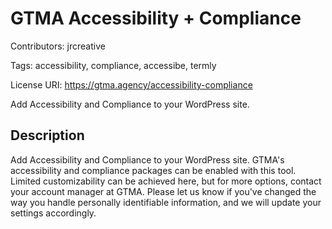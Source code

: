 # GTMA Accessibility + Compliance

Contributors: jrcreative

Tags: accessibility, compliance, accessibe, termly

License URI: https://gtma.agency/accessibility-compliance

Add Accessibility and Compliance to your WordPress site.

## Description
Add Accessibility and Compliance to your WordPress site. GTMA\'s accessibility and compliance packages can be enabled with this tool. Limited customizability can be achieved here, but for more options, contact your account manager at GTMA. Please let us know if you\'ve changed the way you handle personally identifiable information, and we will update your settings accordingly.
